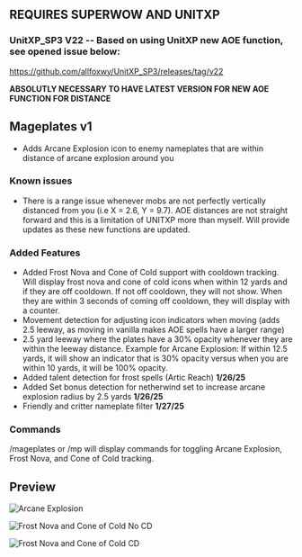 ## REQUIRES SUPERWOW AND UNITXP

### UnitXP_SP3 V22 -- Based on using UnitXP new AOE function, see opened issue below:
https://github.com/allfoxwy/UnitXP_SP3/releases/tag/v22

**ABSOLUTLY NECESSARY TO HAVE LATEST VERSION FOR NEW AOE FUNCTION FOR DISTANCE**

## Mageplates v1
- Adds Arcane Explosion icon to enemy nameplates that are within distance of arcane explosion around you

### Known issues
- There is a range issue whenever mobs are not perfectly vertically distanced from you (i.e X = 2.6, Y = 9.7). AOE distances are not straight forward and this is a limitation of UNITXP more than myself. Will provide updates as these new functions are updated.

### Added Features
- Added Frost Nova and Cone of Cold support with cooldown tracking. Will display frost nova and cone of cold icons when within 12 yards and if they are off cooldown. If not off cooldown, they will not show. When they are within 3 seconds of coming off cooldown, they will display with a counter.
- Movement detection for adjusting icon indicators when moving (adds 2.5 leeway, as moving in vanilla makes AOE spells have a larger range)
- 2.5 yard leeway where the plates have a 30% opacity whenever they are within the leeway distance. Example for Arcane Explosion: If within 12.5 yards, it will show an indicator that is 30% opacity versus when you are within 10 yards, it will be 100% opacity.
- Added talent detection for frost spells (Artic Reach) **1/26/25**
- Added Set bonus detection for netherwind set to increase arcane explosion radius by 2.5 yards **1/26/25**
- Friendly and critter nameplate filter **1/27/25**

### Commands
/mageplates or /mp will display commands for toggling Arcane Explosion, Frost Nova, and Cone of Cold tracking.

## Preview

![Arcane Explosion](https://imgur.com/noyHZ00.jpg "Arcane Explosion Preview") 

![Frost Nova and Cone of Cold No CD](https://imgur.com/PnRBhL4.jpg "No CD FN / COC")

![Frost Nova and Cone of Cold CD](https://imgur.com/7i3HlJf.jpg "CD FN / COC")
